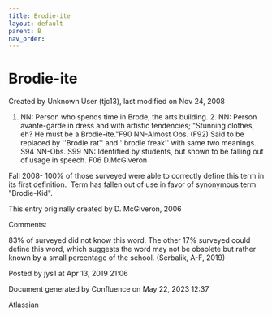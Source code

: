 ```yaml
---
title: Brodie-ite
layout: default
parent: B
nav_order:
---
```


# Brodie-ite

Created by  Unknown User (tjc13), last modified on Nov 24, 2008

1. NN: Person who spends time in Brode, the arts building. 2. NN: Person avante-garde in dress and with artistic tendencies; &quot;Stunning clothes, eh? He must be a Brodie-ite.&quot;F90 NN-Almost Obs. (F92) Said to be replaced by ''Brodie rat'' and ''brodie freak'' with same two meanings. S94 NN-Obs. S99 NN: Identified by students, but shown to be falling out of usage in speech. F06 D.McGiveron

Fall 2008- 100% of those surveyed were able to correctly define this term in its first definition.  Term has fallen out of use in favor of synonymous term &quot;Brodie-Kid&quot;.

This entry originally created by D. McGiveron, 2006

Comments:

83% of surveyed did not know this word. The other 17% surveyed could define this word, which suggests the word may not be obsolete but rather known by a small percentage of the school. (Serbalik, A-F, 2019)

Posted by jys1 at Apr 13, 2019 21:06

Document generated by Confluence on May 22, 2023 12:37

Atlassian
